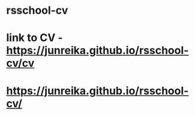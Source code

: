 # rsschool-cv
# link to CV - https://junreika.github.io/rsschool-cv/cv
# https://junreika.github.io/rsschool-cv/
